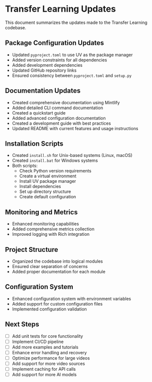 # Transfer Learning Updates

This document summarizes the updates made to the Transfer Learning codebase.

## Package Configuration Updates

- Updated `pyproject.toml` to use UV as the package manager
- Added version constraints for all dependencies
- Added development dependencies
- Updated GitHub repository links
- Ensured consistency between `pyproject.toml` and `setup.py`

## Documentation Updates

- Created comprehensive documentation using Mintlify
- Added detailed CLI command documentation
- Created a quickstart guide
- Added advanced configuration documentation
- Created a development guide with best practices
- Updated README with current features and usage instructions

## Installation Scripts

- Created `install.sh` for Unix-based systems (Linux, macOS)
- Created `install.bat` for Windows systems
- Both scripts:
  - Check Python version requirements
  - Create a virtual environment
  - Install UV package manager
  - Install dependencies
  - Set up directory structure
  - Create default configuration

## Monitoring and Metrics

- Enhanced monitoring capabilities
- Added comprehensive metrics collection
- Improved logging with Rich integration

## Project Structure

- Organized the codebase into logical modules
- Ensured clear separation of concerns
- Added proper documentation for each module

## Configuration System

- Enhanced configuration system with environment variables
- Added support for custom configuration files
- Implemented configuration validation

## Next Steps

- [ ] Add unit tests for core functionality
- [ ] Implement CI/CD pipeline
- [ ] Add more examples and tutorials
- [ ] Enhance error handling and recovery
- [ ] Optimize performance for large videos
- [ ] Add support for more video sources
- [ ] Implement caching for API calls
- [ ] Add support for more AI models 